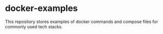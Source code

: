 # docker-examples
This repository stores examples of docker commands and compose files for commonly used tech stacks.
